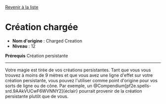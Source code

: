 [Revenir à la liste](list.md)

# Création chargée

 * **Nom d'origine** : Charged Creation
 * **Niveau** : 12


<p><span id="ctl00_MainContent_DetailedOutput"><strong>Prérequis</strong> Création persistante<br></span></p>
<hr>
<p>Votre magie est tirée de vos créations persistantes. Tant que vous vous trouvez à moins de 9 mètres et que vous avez une ligne d'effet sur votre création persistante, vous pouvez l'utiliser comme point d'origine pour vos sorts de ligne ou de cône. Par exemple, un @Compendium[pf2e.spells-srd.9AAkVUCwF6WVNNY2]{éclair} pourrait provenir de la création persistante plutôt que de vous.</p>